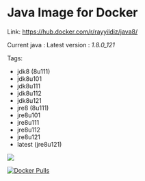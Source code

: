 Java Image for Docker
===

Link: https://hub.docker.com/r/rayyildiz/java8/

Current java : Latest version : *1.8.0_121*

Tags:
* jdk8 (8u111)
* jdk8u101
* jdk8u111
* jdk8u112
* jdk8u121
* jre8 (8u111)
* jre8u101
* jre8u111
* jre8u112
* jre8u121
* latest (jre8u121)

[![](https://images.microbadger.com/badges/image/rayyildiz/java8.svg)](https://microbadger.com/images/rayyildiz/java8 "Get your own image badge on microbadger.com")


[![Docker Pulls](https://img.shields.io/docker/pulls/rayyildiz/java8.svg)](https://hub.docker.com/r/rayyildiz/java8/)

